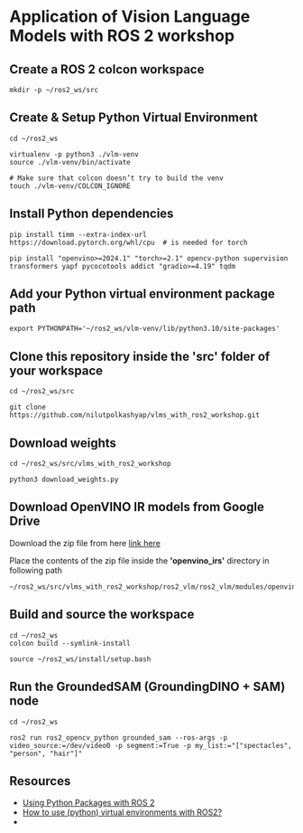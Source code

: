 # Application of Vision Language Models with ROS 2 workshop

## Create a ROS 2 colcon workspace

```
mkdir -p ~/ros2_ws/src
```

## Create & Setup Python Virtual Environment 
```
cd ~/ros2_ws

virtualenv -p python3 ./vlm-venv                      
source ./vlm-venv/bin/activate

# Make sure that colcon doesn’t try to build the venv
touch ./vlm-venv/COLCON_IGNORE        
```

## Install Python dependencies
```
pip install timm --extra-index-url https://download.pytorch.org/whl/cpu  # is needed for torch

pip install "openvino>=2024.1" "torch>=2.1" opencv-python supervision transformers yapf pycocotools addict "gradio>=4.19" tqdm
```

## Add your Python virtual environment package path 
```
export PYTHONPATH='~/ros2_ws/vlm-venv/lib/python3.10/site-packages'
```

## Clone this repository inside the 'src' folder of your workspace
```
cd ~/ros2_ws/src

git clone https://github.com/nilutpolkashyap/vlms_with_ros2_workshop.git
```

## Download weights
```
cd ~/ros2_ws/src/vlms_with_ros2_workshop

python3 download_weights.py
```

## Download OpenVINO IR models from Google Drive

Download the zip file from here [link here]()

Place the contents of the zip file inside the **'openvino_irs'** directory in following path

```
~/ros2_ws/src/vlms_with_ros2_workshop/ros2_vlm/ros2_vlm/modules/openvino_irs
```

## Build and source the workspace 
```
cd ~/ros2_ws
colcon build --symlink-install

source ~/ros2_ws/install/setup.bash
```

## Run the GroundedSAM (GroundingDINO + SAM)  node
```
cd ~/ros2_ws

ros2 run ros2_opencv_python grounded_sam --ros-args -p video_source:=/dev/video0 -p segment:=True -p my_list:="["spectacles", "person", "hair"]"
```

## Resources
- [Using Python Packages with ROS 2](https://docs.ros.org/en/humble/How-To-Guides/Using-Python-Packages.html)
- [How to use (python) virtual environments with ROS2?
](https://answers.ros.org/question/371083/how-to-use-python-virtual-environments-with-ros2/)
- 